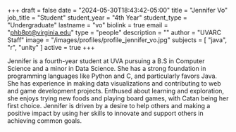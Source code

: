 +++
draft = false
date = "2024-05-30T18:43:42-05:00"
title = "Jennifer Vo"
job_title = "Student"
student_year = "4th Year"
student_type = "Undergraduate"
lastname = "vo"
biolink = true
email = "phb8pt@virginia.edu"
type = "people"
description = ""
author = "UVARC Staff"
image = "/images/profiles/profile_jennifer_vo.jpg"
subjects = [
  "java", "r", "unity"
]
active = true
+++

Jennifer is a fourth-year student at UVA pursuing a B.S in Computer Science and a minor in Data Science. She has a strong foundation in programming languages like Python and C, and particularly favors Java. She has experience in making data visualizations and contributing to web and game development projects. Enthused about learning and exploration, she enjoys trying new foods and playing board games, with Catan being her first choice. Jennifer is driven by a desire to help others and making a positive impact by using her skills to innovate and support others in achieving common goals.

<!-- **Summer 2024 Presentation:**
{{< youtube YuFVIZkp8uQ >}} -->
